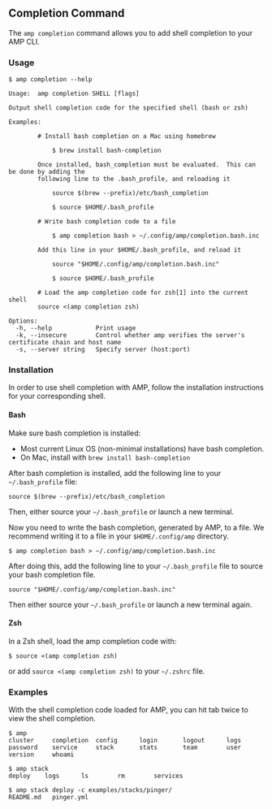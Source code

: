 ## Completion Command

The `amp completion` command allows you to add shell completion to your AMP CLI.

### Usage

```
$ amp completion --help

Usage:	amp completion SHELL [flags]

Output shell completion code for the specified shell (bash or zsh)

Examples:

		# Install bash completion on a Mac using homebrew

		    $ brew install bash-completion

		Once installed, bash_completion must be evaluated.  This can be done by adding the
		following line to the .bash_profile, and reloading it

		    source $(brew --prefix)/etc/bash_completion

		    $ source $HOME/.bash_profile

		# Write bash completion code to a file

		    $ amp completion bash > ~/.config/amp/completion.bash.inc

		Add this line in your $HOME/.bash_profile, and reload it

		    source "$HOME/.config/amp/completion.bash.inc"

		    $ source $HOME/.bash_profile

		# Load the amp completion code for zsh[1] into the current shell
		source <(amp completion zsh)

Options:
  -h, --help            Print usage
  -k, --insecure        Control whether amp verifies the server's certificate chain and host name
  -s, --server string   Specify server (host:port)
```

### Installation

In order to use shell completion with AMP, follow the installation instructions for your corresponding shell.

#### Bash

Make sure bash completion is installed:
* Most current Linux OS (non-minimal installations) have bash completion.
* On Mac, install with `brew install bash-completion`

After bash completion is installed, add the following line to your `~/.bash_profile` file:
```
source $(brew --prefix)/etc/bash_completion
```
Then, either source your `~/.bash_profile` or launch a new terminal.

Now you need to write the bash completion, generated by AMP, to a file. We recommend writing
it to a file in your `$HOME/.config/amp` directory.
```
$ amp completion bash > ~/.config/amp/completion.bash.inc
```

After doing this, add the following line to your `~/.bash_profile` file to source your bash completion file.
```
source "$HOME/.config/amp/completion.bash.inc"
```

Then either source your `~/.bash_profile` or launch a new terminal again.

#### Zsh

In a Zsh shell, load the amp completion code with:
```
$ source <(amp completion zsh)
```
or add `source <(amp completion zsh)` to your `~/.zshrc` file.

### Examples

With the shell completion code loaded for AMP, you can hit tab twice to view the shell completion.
```
$ amp
cluster     completion  config      login       logout      logs        password    service     stack       stats       team        user        version     whoami
```

```
$ amp stack
deploy    logs      ls        rm        services
```

```
$ amp stack deploy -c examples/stacks/pinger/
README.md   pinger.yml
```
